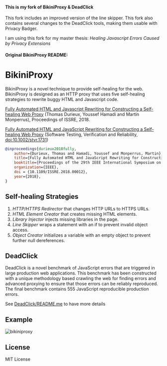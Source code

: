 #### This is my fork of BikiniProxy & DeadClick
This fork includes an improved version of the line skipper.
This fork also contains several changes to the DeadClick tools, making them usable with Privacy Badger.

I am using this fork for my master thesis: *Healing Javascript Errors Caused by Privacy Extensions*

#### Original BikiniProxy README:

# BikiniProxy 

BikiniProxy is a novel technique to provide self-healing for the web.
BikiniProxy is designed as an HTTP proxy that uses five self-healing strategies to rewrite buggy HTML and Javascript code.

[Fully Automated HTML and Javascript Rewriting for Constructing a Self-healing Web Proxy](https://arxiv.org/pdf/1803.08725v1) (Thomas Durieux, Youssef Hamadi and Martin Monperrus), Proceedings of ISSRE, 2018.

[Fully Automated HTML and JavaScript Rewriting for Constructing a Self-healing Web Proxy](https://arxiv.org/pdf/1803.08725v2) (Software Testing, Verification and Reliability, [doi:10.1002/stvr.1731](https://doi.org/10.1002/stvr.1731))

```bibtex
@inproceedings{durieux2018fully,
	author={Durieux, Thomas and Hamadi, Youssef and Monperrus, Martin},
	title={Fully Automated HTML and JavaScript Rewriting for Constructing a Self-healing Web Proxy},
	booktitle={Proceedings of the 29th IEEE International Symposium on Software Reliability Engineering (ISSRE)},
	organization={IEEE},
	doi = {10.1109/ISSRE.2018.00012},
	year={2018},
}
```

## Self-healing Strategies

1. *HTTP/HTTPS Redirector* that changes HTTP URLs to HTTPS URLs.
2. *HTML Element Creator* that creates missing HTML elements.
3. *Library Injector* injects missing libraries in the page.
4. *Line Skipper* wraps a statement with an if to prevent invalid object access.
5. *Object Creator* initializes a variable with an empty object to prevent further null dereferences.

## DeadClick

DeadClick is a novel benchmark of JavaScript errors that are triggered in large production web applications.
This benchmark has been constructed with a unique methodology based crawling the web for finding errors and advanced proxying to ensure that those errors can be reliably reproduced.
The final benchmark contains 555 JavaScript reproducible production errors.

See [DeadClick/README.me](https://github.com/Spirals-Team/bikiniproxy/tree/master/DeadClick) to have more details

## Example 

![bikiniproxy](https://user-images.githubusercontent.com/5577568/37277161-3516e9a4-25e4-11e8-9f15-9eb08047b6fb.gif)



## License

MIT License
